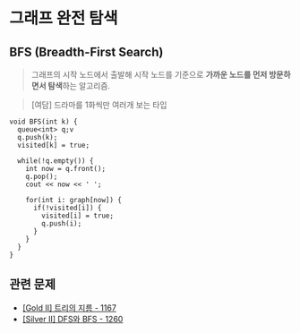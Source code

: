 # 그래프 완전 탐색

## BFS (Breadth-First Search)

> 그래프의 시작 노드에서 출발해 시작 노드를 기준으로 **가까운 노드를 먼저 방문하면서 탐색**하는 알고리즘.

> [여담] 드라마를 1화씩만 여러개 보는 타입

```
void BFS(int k) {
  queue<int> q;v
  q.push(k);
  visited[k] = true;

  while(!q.empty()) {
    int now = q.front();
    q.pop();
    cout << now << ' ';

    for(int i: graph[now]) {
      if(!visited[i]) {
        visited[i] = true;
        q.push(i);
      }
    }
  }
}
```

## 관련 문제

- [[Gold II] 트리의 지름 - 1167](https://github.com/jeongwoo903/coding-test/tree/main/%EB%B0%B1%EC%A4%80/Gold/1167.%E2%80%85%ED%8A%B8%EB%A6%AC%EC%9D%98%E2%80%85%EC%A7%80%EB%A6%84)
- [[Silver II] DFS와 BFS - 1260](https://github.com/jeongwoo903/coding-test/tree/main/%EB%B0%B1%EC%A4%80/Silver/1260.%E2%80%85DFS%EC%99%80%E2%80%85BFS)
